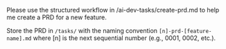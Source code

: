 Please use the structured workflow in /ai-dev-tasks/create-prd.md to help me create a PRD for a new feature.

Store the PRD in `/tasks/` with the naming convention `[n]-prd-[feature-name].md` where [n] is the next sequential number (e.g., 0001, 0002, etc.).

